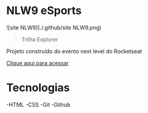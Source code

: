 # NLW9 eSports

![site NLW9](./.github/site NLW9.png)

 > Trilha Explorer

Projeto construído do evento next level do Rocketseat

[Clique aqui para acessar](https://raquelsc05.github.io/NLW9/)

# Tecnologias

-HTML
-CSS
-Git
-Github


